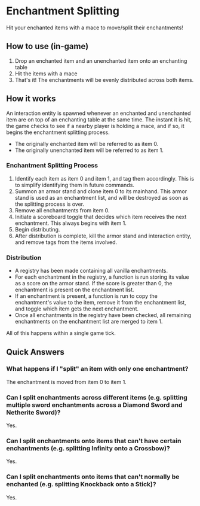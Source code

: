 # Enchantment Splitting

Hit your enchanted items with a mace to move/split their enchantments!

## How to use (in-game)

1. Drop an enchanted item and an unenchanted item onto an enchanting table
2. Hit the items with a mace
3. That's it! The enchantments will be evenly distributed across both items.

## How it works

An interaction entity is spawned whenever an enchanted and unenchanted item are on top of an enchanting table at the same time. The instant it is hit, the game checks to see if a nearby player is holding a mace, and if so, it begins the enchantment splitting process.
- The originally enchanted item will be referred to as item 0.
- The originally unenchanted item will be referred to as item 1.

### Enchantment Splitting Process

1. Identify each item as item 0 and item 1, and tag them accordingly. This is to simplify identifying them in future commands.
2. Summon an armor stand and clone item 0 to its mainhand. This armor stand is used as an enchantment list, and will be destroyed as soon as the splitting process is over.
3. Remove all enchantments from item 0.
4. Initiate a scoreboard toggle that decides which item receives the next enchantment. This always begins with item 1.
5. Begin distributing.
6. After distribution is complete, kill the armor stand and interaction entity, and remove tags from the items involved.

### Distribution

- A registry has been made containing all vanilla enchantments.
- For each enchantment in the registry, a function is run storing its value as a score on the armor stand. If the score is greater than 0, the enchantment is present on the enchantment list.
- If an enchantment is present, a function is run to copy the enchantment's value to the item, remove it from the enchantment list, and toggle which item gets the next enchantment.
- Once all enchantments in the registry have been checked, all remaining enchantments on the enchantment list are merged to item 1.

All of this happens within a single game tick.

## Quick Answers

### What happens if I "split" an item with only one enchantment?
The enchantment is moved from item 0 to item 1.

### Can I split enchantments across different items (e.g. splitting multiple sword enchantments across a Diamond Sword and Netherite Sword)?
Yes.

### Can I split enchantments onto items that can't have certain enchantments (e.g. splitting Infinity onto a Crossbow)?
Yes.

### Can I split enchantments onto items that can't normally be enchanted (e.g. splitting Knockback onto a Stick)?
Yes.
